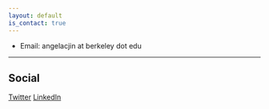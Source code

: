 ```yaml
---
layout: default
is_contact: true
---
```

* Email: angelacjin at berkeley dot edu

---

## Social
[Twitter](https://twitter.com/angelacjin)
[LinkedIn](https://www.linkedin.com/in/angela-c-jin/)

